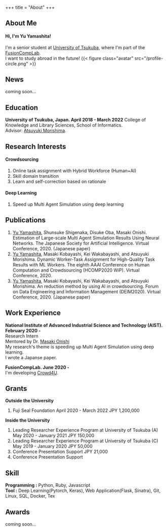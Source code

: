 +++
title = "About"
+++

## About Me
#### Hi, I'm Yu Yamashita!
I'm a senior student at [University of Tsukuba](https://www.tsukuba.ac.jp/en/),
where I'm part of the [FusionCompLab](https://fusioncomplab.org/index.html).<br>
I want to study abroad in the future!
{{< figure class="avatar" src="/profile-circle.png" >}}

<!--
This is a Hugo based resume template. You can find the full source code on
[GitHub](https://github.com/ojroques/hugo-researcher).
-->

## News
coming soon...

## Education
**University of Tsukuba, Japan. April 2018 - March 2022**
College of Knowledge and Library Sciences, School of Informatics.<br>
Advisor: [Atsuyuki Morishima](https://fusioncomplab.org/people/atsuyuki/index.html).

## Research Interests
#### Crowdsourcing
1. Online task assignment with Hybrid Workforce (Human+AI)
2. Skill domain transition
3. Learn and self-correction based on rationale

#### Deep Learning
1. Speed up Multi Agent Simulation using deep learning

<!-- 
aaaula placerat ex, a consectetur odio
pharetra quis[^1]. Mauris id urna ante.

Fusce pharetra diam ac nisi aliquet, velegestas ex iaculis. Pellentesque
laoreet cursus tellus sed pellentesque. Praesent a rhoncus elit[^2]. Nunc
ipsum nisl, consequat sit amet pretium quis, gravida id ipsum.
-->

## Publications
1. <u>Yu Yamashita</u>, Shunsuke Shigenaka, Disuke Oba, Masaki Onishi. Estimation of Large-scale Multi Agent Simulation Results
Using Neural Networks. The Japanese Society for Artificial Intelligence. Virtual Conference, 2020. (Japanese paper)
2. <u>Yu Yamashita</u>, Masaki Kobayashi, Kei Wakabayashi, and Atsuyuki Morishima. Dynamic Worker-Task Assignment for High-Quality Task Results with ML Workers. The eighth AAAI Conference on Human Computation and Crowdsourcing (HCOMP2020 WiP). Virtual Conference, 2020.
3. <u>Yu Yamashita</u>, Masaki Kobayashi, Kei Wakabayashi, and Atsuyuki Morishima. An reduction method by using AI in crowdsourcing. Forum on Data Engineering
and Information Management (DEIM2020). Virtual Conference, 2020. (Japanese paper)

<!--
In chronological order:
1. F.Bar, J.Doe: Effects of having a placeholder of a name
2. S.Holmes, J.Watson: Consequences of living with a sociopath in London
-->

## Work Experience
**National Institute of Advanced Industrial Science and Technology (AIST). February 2020 -**<br>
Research Intern<br>
Mentored by Dr. [Masaki Onishi](http://onishi-lab.jp/index-e.html)<br>
My research's theme is speeding up Multi Agent Simulation using deep learning.<br>
I wrote a Japanse paper.

**FusionCompLab. June 2020 -**<br>
I'm developing [Crowd4U](https://crowd4u.org/en/). 

## Grants
**Outside the University**<br>
1. Fuji Seal Foundation April 2020 - March 2022 JPY 1,200,000

**Inside the University**<br>
1. Leading Researcher Experience Program at University of Tsukuba (A) May 2020 - January 2021 JPY 150,000
2. Leading Researcher Experience Program at University of Tsukuba (C) May 2019 - January 2020 JPY 50,000
3. Conference Presentation Support JPY 21,000
4. Conference Presentation Support

## Skill
**Programming :** Python, Ruby, Javascript<br>
**Tool :** Deep Learning(Pytorch, Keras), Web Application(Flask, Sinatra), Git, Linux, SQL, Docker, Tex

## Awards
coming soon...

<!--
## Typography

This is a [link](http://google.com). Something *italics* and something **bold**.

Here is a table:

Year | Award | Category
-----|-------|--------
2014 | Emmy  | Won Outstanding Lead Actor in a miniseries or a movie
2015 | BAFTA | Nominated for Best Leading Actor for Sherlock
2014 | Satellite | Won Best Actor miniseries or television film

Here is a horizontal rule:

---

Here is a blockquote:

> To a great mind, nothing is little

Here is a `code` block:

```python
def is_elementary():
  return True
```

## References

* Foo Bar: Head of Department, Placeholder Names, Lorem
* John Doe: Associate Professor, Department of Computer Science, Ipsum

[^1]: This is the first footnote.
[^2]: This is the second footnote.
-->